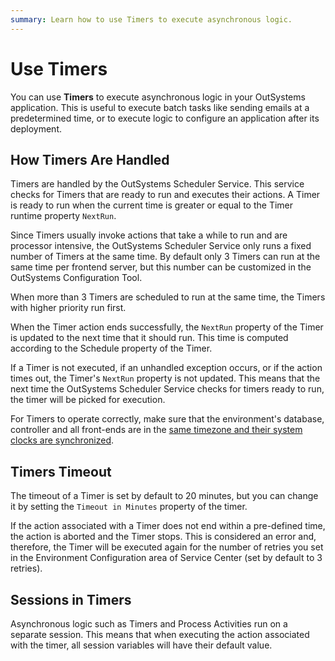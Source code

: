 ```yaml
---
summary: Learn how to use Timers to execute asynchronous logic. 
---
```


# Use Timers

You can use **Timers** to execute asynchronous logic in your OutSystems application. This is useful to execute batch tasks like sending emails at a predetermined time, or to execute logic to configure an application after its deployment.

## How Timers Are Handled

Timers are handled by the OutSystems Scheduler Service. This service checks for Timers that are ready to run and executes their actions. A Timer is ready to run when the current time is greater or equal to the Timer runtime property `NextRun`.

Since Timers usually invoke actions that take a while to run and are processor intensive, the OutSystems Scheduler Service only runs a fixed number of Timers at the same time. By default only 3 Timers can run at the same time per frontend server, but this number can be customized in the OutSystems Configuration Tool.

When more than 3 Timers are scheduled to run at the same time, the Timers with higher priority run first.

When the Timer action ends successfully, the `NextRun` property of the Timer is updated to the next time that it should run. This time is computed according to the Schedule property of the Timer.

If a Timer is not executed, if an unhandled exception occurs, or if the action times out, the Timer's `NextRun` property is not updated. This means that the next time the OutSystems Scheduler Service checks for timers ready to run, the timer will be picked for execution.

<div class="info" markdown="1">

For Timers to operate correctly, make sure that the environment's database, controller and all front-ends are in the [same timezone and their system clocks are synchronized](https://success.outsystems.com/Support/Enterprise_Customers/Maintenance_and_Operations/Timezone_considerations_in_the_OutSystems_Platform).

</div>

## Timers Timeout

The timeout of a Timer is set by default to 20 minutes, but you can change it by setting the `Timeout in Minutes` property of the timer.

If the action associated with a Timer does not end within a pre-defined time, the action is aborted and the Timer stops. This is considered an error and, therefore, the Timer will be executed again for the number of retries you set in the Environment Configuration area of Service Center (set by default to 3 retries).

## Sessions in Timers

Asynchronous logic such as Timers and Process Activities run on a separate session. This means that when executing the action associated with the timer, all session variables will have their default value.
